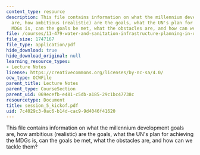 ```yaml
---
content_type: resource
description: This file contains information on what the millennium development goals
  are, how ambitious (realistic) are the goals, what the UN's plan for achieving the
  MDGs is, can the goals be met, what the obstacles are, and how can we tackle them?
file: /courses/11-479-water-and-sanitation-infrastructure-planning-in-developing-countries-spring-2005/7c4029c30ac6b14dcac99d4046f41620_session_5_kickof.pdf
file_size: 1747167
file_type: application/pdf
hide_download: true
hide_download_original: null
learning_resource_types:
- Lecture Notes
license: https://creativecommons.org/licenses/by-nc-sa/4.0/
ocw_type: OCWFile
parent_title: Lecture Notes
parent_type: CourseSection
parent_uid: 069ecefb-e481-c5db-a185-29c1bc47738c
resourcetype: Document
title: session_5_kickof.pdf
uid: 7c4029c3-0ac6-b14d-cac9-9d4046f41620
---
```

This file contains information on what the millennium development goals are, how ambitious (realistic) are the goals, what the UN's plan for achieving the MDGs is, can the goals be met, what the obstacles are, and how can we tackle them?